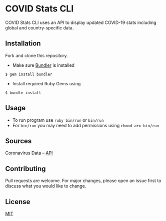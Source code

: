 # COVID Stats CLI
COVID Stats CLI uses an API to display updated COVID-19 stats including global and country-specific data. 


## Installation

Fork and clone this repository.
- Make sure [Bundler](https://bundler.io/) is installed
```
$ gem install bundler
```
- Install required Ruby Gems using 
```
$ bundle install
```
## Usage

- To run program use ```ruby bin/run``` or ```bin/run ```
- For ```bin/run``` you may need to add permissions using ```chmod a+x bin/run```

## Sources
Coronavirus Data – [API](https://coronavirus-19-api.herokuapp.com/countries)


## Contributing
Pull requests are welcome. For major changes, please open an issue first to discuss what you would like to change.
## License
[MIT](https://github.com/yehudabortz/covid-stats-cli/blob/main/LICENSE)
